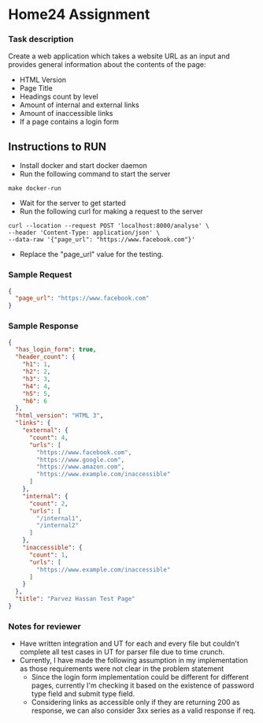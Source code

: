 # Home24 Assignment

### Task description
Create a web application which takes a website URL as an input and provides general information
about the contents of the page:
- HTML Version
- Page Title
- Headings count by level
- Amount of internal and external links
- Amount of inaccessible links
- If a page contains a login form

## Instructions to RUN

- Install docker and start docker daemon
- Run the following command to start the server

``` shell 
make docker-run 
```

- Wait for the server to get started
- Run the following curl for making a request to the server

``` shell
curl --location --request POST 'localhost:8000/analyse' \
--header 'Content-Type: application/json' \
--data-raw '{"page_url": "https://www.facebook.com"}' 
```

- Replace the "page_url" value for the testing.

### Sample Request

```json
{
  "page_url": "https://www.facebook.com"
}
```

### Sample Response

```json
{
  "has_login_form": true,
  "header_count": {
    "h1": 1,
    "h2": 2,
    "h3": 3,
    "h4": 4,
    "h5": 5,
    "h6": 6
  },
  "html_version": "HTML 3",
  "links": {
    "external": {
      "count": 4,
      "urls": [
        "https://www.facebook.com",
        "https://www.google.com",
        "https://www.amazon.com",
        "https://www.example.com/inaccessible"
      ]
    },
    "internal": {
      "count": 2,
      "urls": [
        "/internal1",
        "/internal2"
      ]
    },
    "inaccessible": {
      "count": 1,
      "urls": [
        "https://www.example.com/inaccessible"
      ]
    }
  },
  "title": "Parvez Hassan Test Page"
}
```

### Notes for reviewer

- Have written integration and UT for each and every file but couldn't complete all test cases in UT for parser file due
  to time crunch.
- Currently, I have made the following assumption in my implementation as those requirements were not clear in the
  problem statement
  - Since the login form implementation could be different for different pages, currently I'm checking it based on the
    existence of password type field and submit type field.
  - Considering links as accessible only if they are returning 200 as response, we can also consider 3xx series as a
    valid response if req.
